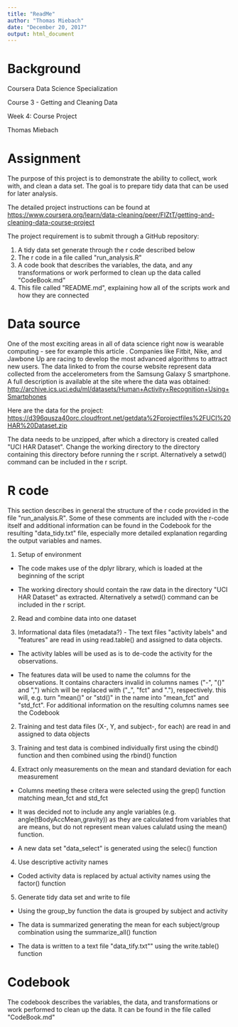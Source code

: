```yaml
---
title: "ReadMe"
author: "Thomas Miebach"
date: "December 20, 2017"
output: html_document
---
```


# Background
Coursera Data Science Specialization

Course 3 - Getting and Cleaning Data

Week 4: Course Project

Thomas Miebach

# Assignment
The purpose of this project is to demonstrate the ability to collect, work with, and clean a data set. The goal is to prepare tidy data that can be used for later analysis.

The detailed project instructions can be found at https://www.coursera.org/learn/data-cleaning/peer/FIZtT/getting-and-cleaning-data-course-project

The project requirement is to submit through a GitHub repository: 
1. A tidy data set generate through the r code described below
2. The r code in a file called "run_analysis.R"
3. A code book that describes the variables, the data, and any transformations or work performed to clean up the data called "CodeBook.md" 
4. This file called "README.md", explaining how all of the scripts work and how they are connected

# Data source
One of the most exciting areas in all of data science right now is wearable computing - see for example this article . Companies like Fitbit, Nike, and Jawbone Up are racing to develop the most advanced algorithms to attract new users. The data linked to from the course website represent data collected from the accelerometers from the Samsung Galaxy S smartphone. A full description is available at the site where the data was obtained:
http://archive.ics.uci.edu/ml/datasets/Human+Activity+Recognition+Using+Smartphones 

Here are the data for the project:
https://d396qusza40orc.cloudfront.net/getdata%2Fprojectfiles%2FUCI%20HAR%20Dataset.zip 

The data needs to be unzipped, after which a directory is created called "UCI HAR Dataset". Change the working directory to the directory containing this directory before running the r script. Alternatively a setwd() command can be included in the r script.

# R code
This section describes in general the structure of the r code provided in the file "run_analysis.R". Some of these comments are included with the r-code itself and additional information can be found in the Codebook for the resulting "data_tidy.txt" file, especially more detailed explanation regarding the output variables and names.

1. Setup of environment

* The code makes use of the dplyr library, which is loaded at the beginning of the script

* The working directory should contain the raw data in the directory "UCI HAR Dataset" as extracted. Alternatively a setwd() command can be included in the r script.

2. Read and combine data into one dataset

  1. Informational data files (metadata?) - The text files "activity labels" and "features" are read in using read.table() and assigned to data objects. 

   * The activity lables will be used as is to de-code the activity for the observations. 

   * The features data will be used to name the columns for the observations. It contains characters invalid in columns names ("-", "()" and ",") which will be replaced with ("_", "fct" and "."), respectively. this will, e.g. turn "mean()" or "std()" in the name into "mean_fct" and "std_fct". For additional information on the resulting columns names see the Codebook

  2. Training and test data files (X-, Y, and subject-, for each) are read in and assigned to data objects

  3. Training and test data is combined individually first using the cbind() function and then combined using the rbind() function

3. Extract only measurements on the mean and standard deviation for each measurement   

* Columns meeting these critera were selected using the grep() function matching mean_fct and std_fct

* It was decided not to include any angle variables (e.g. angle(tBodyAccMean,gravity)) as they are calculated from variables that are means, but do not represent mean values calulatd using the mean() function.

* A new data set "data_select" is generated using the selec() function

4. Use descriptive activity names 

* Coded activity data is replaced by actual activity names using the factor() function

5. Generate tidy data set and write to file

* Using the group_by function the data is grouped by subject and activity

* The data is summarized generating the mean for each subject/group combination using the summarize_all() function

* The data is written to a text file "data_tify.txt"" using the write.table() function

# Codebook
The codebook describes the variables, the data, and transformations or work performed to clean up the data. It can be found in the file called "CodeBook.md" 
